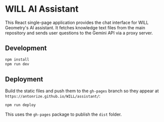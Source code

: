 # WILL AI Assistant

This React single-page application provides the chat interface for WILL Geometry's AI assistant. It fetches knowledge text files from the main repository and sends user questions to the Gemini API via a proxy server.

## Development

```bash
npm install
npm run dev
```

## Deployment

Build the static files and push them to the `gh-pages` branch so they appear at `https://antonrize.github.io/WILL/assistant/`:

```bash
npm run deploy
```

This uses the `gh-pages` package to publish the `dist` folder.

